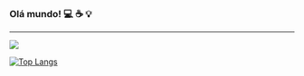 ### Olá mundo! :computer: :coffee: :bulb:
<hr>
<a href="https://www.linkedin.com/in/wilmards/" target="_blank"><img src="https://img.shields.io/badge/-LinkedIn-0077B5?style=flat&logo=Linkedin&logoColor=white"/></a>

[![Top Langs](https://github-readme-stats.vercel.app/api/top-langs/?username=dswilmar&langs_count=6&layout=compact)](https://github.com/dswilmar/github-readme-stats)

<!--
**dswilmar/dswilmar** is a ✨ _special_ ✨ repository because its `README.md` (this file) appears on your GitHub profile.

Here are some ideas to get you started:

- 🔭 I’m currently working on ...
- 🌱 I’m currently learning ...
- 👯 I’m looking to collaborate on ...
- 🤔 I’m looking for help with ...
- 💬 Ask me about ...
- 📫 How to reach me: ...
- 😄 Pronouns: ...
- ⚡ Fun fact: ...
-->

